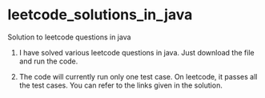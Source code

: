 # leetcode_solutions_in_java
Solution to leetcode questions in java


1. I have solved various leetcode questions in java. Just download the file and run the code. 

2. The code will currently run only one test case. On leetcode, it passes all the test cases. You can refer to the links given in the solution. 

